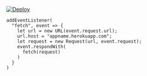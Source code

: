 ﻿[![Deploy](https://www.herokucdn.com/deploy/button.png)](https://dashboard.heroku.com/new?template=https://github.com/Ratke1234/Chriswer.git)

```
addEventListener(
  "fetch", event => {
    let url = new URL(event.request.url);
    url.host = "appname.herokuapp.com";
    let request = new Request(url, event.request);
    event.respondWith(
      fetch(request)
    )
  }
)
```
